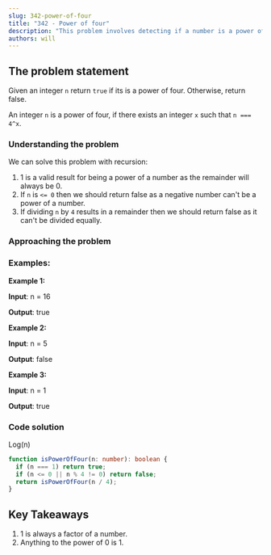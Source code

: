 ```yaml
---
slug: 342-power-of-four
title: "342 - Power of four"
description: "This problem involves detecting if a number is a power of four or not."
authors: will
---
```


## The problem statement

Given an integer `n` return `true` if its is a power of four. Otherwise, return false.

An integer `n` is a power of four, if there exists an integer `x` such that `n === 4^x`.

### Understanding the problem

We can solve this problem with recursion:

1. 1 is a valid result for being a power of a number as the remainder will always be 0.
2. If `n` is `<= 0` then we should return false as a negative number can't be a power of a number.
3. If dividing `n` by `4` results in a remainder then we should return false as it can't be divided equally.

### Approaching the problem

### Examples:

**Example 1:**

**Input**: n = 16

**Output**: true

**Example 2:**

**Input**: n = 5

**Output**: false

**Example 3:**

**Input**: n = 1

**Output**: true

### Code solution

Log(n)

```ts
function isPowerOfFour(n: number): boolean {
  if (n === 1) return true;
  if (n <= 0 || n % 4 != 0) return false;
  return isPowerOfFour(n / 4);
}
```

## Key Takeaways

1. 1 is always a factor of a number.
2. Anything to the power of 0 is 1.
